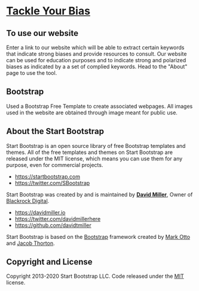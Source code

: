 # [Tackle Your Bias](https://github.com/mtiwana4/tackleyourbias/blob/main/index.html)

## To use our website

Enter a link to our website which will be able to extract certain keywords that indicate strong biases and provide resources to consult. Our website can be used for education purposes and to indicate strong and polarized biases as indicated by a a set of complied keywords. Head to the "About" page to use the tool.

## Bootstrap

Used a Bootstrap Free Template to create associated webpages. All images used in the website are obtained through image meant for public use. 


## About the Start Bootstrap

Start Bootstrap is an open source library of free Bootstrap templates and themes. All of the free templates and themes on Start Bootstrap are released under the MIT license, which means you can use them for any purpose, even for commercial projects.

* <https://startbootstrap.com>
* <https://twitter.com/SBootstrap>

Start Bootstrap was created by and is maintained by **[David Miller](https://davidmiller.io/)**, Owner of [Blackrock Digital](https://startbootstrap.io/).

* <https://davidmiller.io>
* <https://twitter.com/davidmillerhere>
* <https://github.com/davidtmiller>

Start Bootstrap is based on the [Bootstrap](https://getbootstrap.com/) framework created by [Mark Otto](https://twitter.com/mdo) and [Jacob Thorton](https://twitter.com/fat).

## Copyright and License

Copyright 2013-2020 Start Bootstrap LLC. Code released under the [MIT](https://github.com/StartBootstrap/startbootstrap-clean-blog/blob/gh-pages/LICENSE) license.
